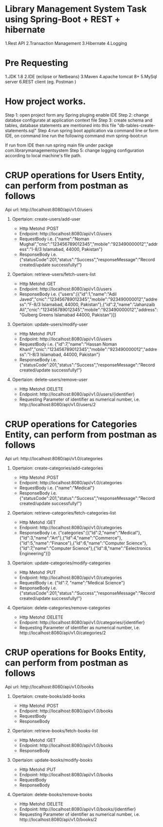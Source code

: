 # Library Management System Task using Spring-Boot + REST + hibernate
1.Rest API
2.Transaction Management
3.Hibernate
4.Logging

# Pre Requesting 
 
1.JDK 1.8
2.IDE (eclipse or Netbeans)
3.Maven
4.apache tomcat 8+
5.MySql server
6.REST client (eg. Postman )

# How  project works.

Step 1: open project form any Spring pluging enable IDE 
Step 2: change databse configurate at application context file
Step 3: create schema and tables, database statements are mentioned into this file "db-tables-create-statements.sql" 
Step 4:run spring boot application via command line or form IDE, on command line run the following command
mvn spring-boot:run

If run from IDE then  run spring main file under packge com.librarymanagementsystem
Step 5: change logging configuration according to local machine's file path.

# CRUP operations for Users Entity, can perform from postman as follows

Api url: http://localhost:8080/api/v1.0/users
1. Opertaion: create-users/add-user
	- Http Metohd :POST
	- Endpoint: http://localhost:8080/api/v1.0/users
	- RequestBody i.e. {"name":"Noman Mughal","cnic":"123456789012345","mobile":"923490000012","address":"I-8/3 Islamabad, 44000, Pakistan"}
	- ResponseBody i.e. {"statusCode":201,"status":"Success","responseMessage":"Record created/update successfully!"}

2. Opertaion: retrieve-users/fetch-users-list
	- Http Metohd :GET
	- Endpoint: http://localhost:8080/api/v1.0/users
	- ResponseBody i.e. {"users":[{"id":1,"name":"Adil Javed","cnic":"123456789012345","mobile":"923490000012","address":"F-8/3 Islamabad, 44000, Pakistan"},{"id":2,"name":"Jahanzaib Ali","cnic":"123456789012345","mobile":"923490000012","address":"Gulberg Greens Islamabad 44000, Pakistan"}]}
	
3. Opertaion: update-users/modify-user
	- Http Metohd :PUT
	- Endpoint: http://localhost:8080/api/v1.0/users
	- RequestBody i.e. {"id":7,"name":"Hassan Noman Khan1","cnic":"123456789012345","mobile":"923490000012","address":"I-8/3 Islamabad, 44000, Pakistan"}
	- ResponseBody i.e. {"statusCode":201,"status":"Success","responseMessage":"Record created/update successfully!"}

4. Opertaion: delete-users/remove-user
	- Http Metohd :DELETE
	- Endpoint: http://localhost:8080/api/v1.0/users/{identifier}
	- Requesting Parameter of identifier as numerical number, i.e. http://localhost:8080/api/v1.0/users/2
	
# CRUP operations for Categories Entity, can perform from postman as follows

Api url: http://localhost:8080/api/v1.0/categories
1. Opertaion: create-categories/add-categories
	- Http Metohd :POST
	- Endpoint: http://localhost:8080/api/v1.0/categories
	- RequestBody i.e. {"name":"Medical"}
	- ResponseBody i.e. {"statusCode":201,"status":"Success","responseMessage":"Record created/update successfully!"}

2. Opertaion: retrieve-categories/fetch-categories-list
	- Http Metohd :GET
	- Endpoint: http://localhost:8080/api/v1.0/categories
	- ResponseBody i.e. {"categories":[{"Id":2,"name":"Medical"},{"Id":3,"name":"Art"},{"Id":4,"name":"Commerce"},{"Id":5,"name":"Finance"},{"Id":6,"name":"Computer Science"},{"Id":7,"name":"Computer Science"},{"Id":8,"name":"Eelectronics Engineering"}]}
	
3. Opertaion: update-categories/modify-categories
	- Http Metohd :PUT
	- Endpoint: http://localhost:8080/api/v1.0/categories
	- RequestBody i.e. {"Id":7, "name":"Medical Science"}
	- ResponseBody i.e. {"statusCode":201,"status":"Success","responseMessage":"Record created/update successfully!"}

4. Opertaion: delete-categories/remove-categories
	- Http Metohd :DELETE
	- Endpoint: http://localhost:8080/api/v1.0/categories/{identifier}
	- Requesting Parameter of identifier as numerical number, i.e. http://localhost:8080/api/v1.0/categories/2
	
# CRUP operations for Books Entity, can perform from postman as follows

Api url: http://localhost:8080/api/v1.0/books
1. Opertaion: create-books/add-books
	- Http Metohd :POST
	- Endpoint: http://localhost:8080/api/v1.0/books
	- RequestBody
	- ResponseBody

2. Opertaion: retrieve-books/fetch-books-list
	- Http Metohd :GET
	- Endpoint: http://localhost:8080/api/v1.0/books
	- ResponseBody
	
3. Opertaion: update-books/modify-books
	- Http Metohd :PUT
	- Endpoint: http://localhost:8080/api/v1.0/books
	- RequestBody
	- ResponseBody

4. Opertaion: delete-books/remove-books
	- Http Metohd :DELETE
	- Endpoint: http://localhost:8080/api/v1.0/books/{identifier}
	- Requesting Parameter of identifier as numerical number, i.e. http://localhost:8080/api/v1.0/books/2
